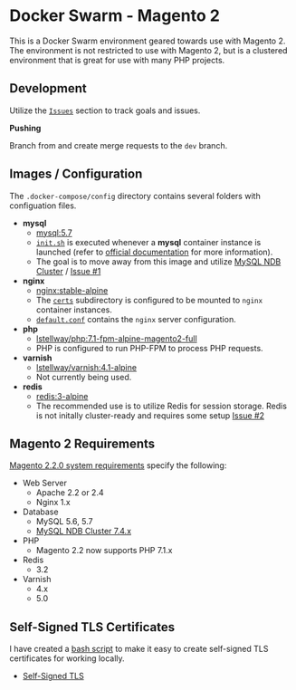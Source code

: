 # Docker Swarm - Magento 2

This is a Docker Swarm environment geared towards use with Magento 2. The environment is not restricted to use with Magento 2, but is a clustered environment that is great for use with many PHP projects. 

## Development

Utilize the [`Issues`](https://github.com/loganstellway/magento2-docker-swarm/issues) section to track goals and issues. 

**Pushing**

Branch from and create merge requests to the `dev` branch. 

## Images / Configuration

The `.docker-compose/config` directory contains several folders with configuation files. 

  - **mysql**
    - [mysql:5.7](https://store.docker.com/images/mysql)
    - [`init.sh`](.docker-compose/config/mysql/init.sh) is executed whenever a **mysql** container instance is launched (refer to [official documentation](https://store.docker.com/images/mysql) for more information). 
    - The goal is to move away from this image and utilize [MySQL NDB Cluster](https://dev.mysql.com/doc/mysql-cluster-excerpt/5.6/en/) / [Issue #1](https://github.com/loganstellway/magento2-docker-swarm/issues/1)
  - **nginx**
    - [nginx:stable-alpine](https://store.docker.com/images/nginx)
    - The [`certs`](.docker-compose/nginx/certs) subdirectory is configured to be mounted to `nginx` container instances. 
    - [`default.conf`](.docker-compose/config/nginx/default.conf) contains the `nginx` server configuration. 
  - **php**
    - [lstellway/php:7.1-fpm-alpine-magento2-full](https://store.docker.com/community/images/lstellway/php)
    - PHP is configured to run PHP-FPM to process PHP requests. 
  - **varnish**
    - [lstellway/varnish:4.1-alpine](https://store.docker.com/community/images/lstellway/varnish)
    - Not currently being used. 
  - **redis**
    - [redis:3-alpine](https://store.docker.com/images/redis)
    - The recommended use is to utilize Redis for session storage. Redis is not initally cluster-ready and requires some setup [Issue #2](https://github.com/loganstellway/magento2-docker-swarm/issues/2)

## Magento 2 Requirements

[Magento 2.2.0 system requirements](http://devdocs.magento.com/guides/v2.2/install-gde/system-requirements-tech.html) specify the following: 

  - Web Server
    - Apache 2.2 or 2.4
    - Nginx 1.x
  - Database
    - MySQL 5.6, 5.7
    - [MySQL NDB Cluster 7.4.x](https://dev.mysql.com/doc/mysql-cluster-excerpt/5.6/en/)
  - PHP
    - Magento 2.2 now supports PHP 7.1.x
  - Redis
    - 3.2
  - Varnish
    - 4.x
    - 5.0

## Self-Signed TLS Certificates

I have created a [bash script](https://github.com/loganstellway/self-signed-ssl) to make it easy to create self-signed TLS certificates for working locally. 
  - [Self-Signed TLS](https://github.com/loganstellway/self-signed-ssl)
